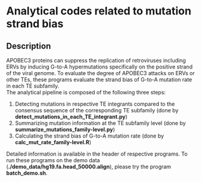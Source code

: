 # Analytical codes related to mutation strand bias

## Description
APOBEC3 proteins can suppress the replication of retroviruses including ERVs by inducing G-to-A hypermutations specifically on the positive strand of the viral genome.
To evaluate the degree of APOBEC3 attacks on ERVs or other TEs, these programs evaluate the strand bias of G-to-A mutation rate in each TE subfamily.  
The analytical pipeline is composed of the following three steps:  
  
1) Detecting mutations in respective TE integrants compared to the consensus sequence of the corresponding TE subfamily (done by **detect_mutations_in_each_TE_integrant.py**)  
2) Summarizing mutation information at the TE subfamily level (done by **summarize_mutations_family-level.py**)  
3) Calculating the strand bias of G-to-A mutation rate (done by **calc_mut_rate_family-level.R**)  
  
Detailed information is available in the header of respective programs.
To run these programs on the demo data (**./demo_data/hg19.fa.head_50000.align**), please try the program **batch_demo.sh**.
